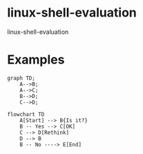 # linux-shell-evaluation
linux-shell-evaluation

# Examples

```mermaid
graph TD;
    A-->B;
    A-->C;
    B-->D;
    C-->D;
```

```mermaid
flowchart TD
    A[Start] --> B{Is it?}
    B -- Yes --> C[OK]
    C --> D[Rethink]
    D --> B
    B -- No ----> E[End]
```
